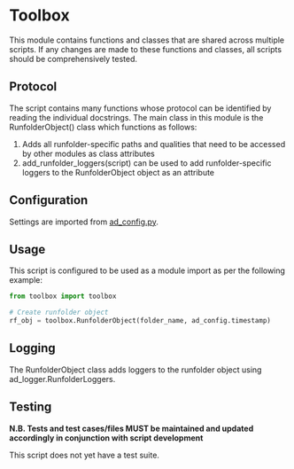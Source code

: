 # Toolbox

This module contains functions and classes that are shared across multiple scripts. If
any changes are made to these functions and classes, all scripts should be comprehensively tested.

## Protocol

The script contains many functions whose protocol can be identified by reading the individual docstrings. The main class in this module is the RunfolderObject() class which functions as follows:
1. Adds all runfolder-specific paths and qualities that need to be accessed by other modules as class attributes
2. add_runfolder_loggers(script) can be used to add runfolder-specific loggers to the RunfolderObject object as an attribute

## Configuration

Settings are imported from [ad_config.py](../config/ad_config.py).

## Usage

This script is configured to be used as a module import as per the following example:

```python
from toolbox import toolbox

# Create runfolder object
rf_obj = toolbox.RunfolderObject(folder_name, ad_config.timestamp)
```

## Logging

The RunfolderObject class adds loggers to the runfolder object using ad_logger.RunfolderLoggers.

## Testing

**N.B. Tests and test cases/files MUST be maintained and updated accordingly in conjunction with script development**

This script does not yet have a test suite.
